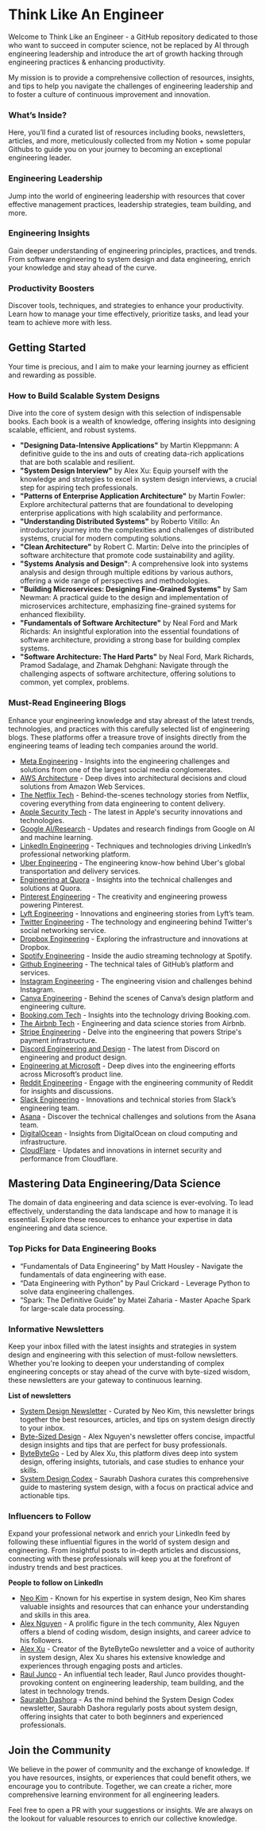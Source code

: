 # Think Like An Engineer

Welcome to Think Like an Engineer - a GitHub repository dedicated to those who want to succeed in computer science, not be replaced by AI through engineering leadership and introduce the art of growth hacking through engineering practices & enhancing productivity.

My mission is to provide a comprehensive collection of resources, insights, and tips to help you navigate the challenges of engineering leadership and to foster a culture of continuous improvement and innovation.

### What’s Inside?

Here, you’ll find a curated list of resources including books, newsletters, articles, and more, meticulously collected from my Notion + some popular Githubs to guide you on your journey to becoming an exceptional engineering leader.

### Engineering Leadership

Jump into the world of engineering leadership with resources that cover effective management practices, leadership strategies, team building, and more.

### Engineering Insights

Gain deeper understanding of engineering principles, practices, and trends. From software engineering to system design and data engineering, enrich your knowledge and stay ahead of the curve.

### Productivity Boosters

Discover tools, techniques, and strategies to enhance your productivity. Learn how to manage your time effectively, prioritize tasks, and lead your team to achieve more with less.

## Getting Started

Your time is precious, and I aim to make your learning journey as efficient and rewarding as possible.

### How to Build Scalable System Designs

Dive into the core of system design with this selection of indispensable books. Each book is a wealth of knowledge, offering insights into designing scalable, efficient, and robust systems.

- **"Designing Data-Intensive Applications"** by Martin Kleppmann: A definitive guide to the ins and outs of creating data-rich applications that are both scalable and resilient.
- **"System Design Interview"** by Alex Xu: Equip yourself with the knowledge and strategies to excel in system design interviews, a crucial step for aspiring tech professionals.
- **"Patterns of Enterprise Application Architecture"** by Martin Fowler: Explore architectural patterns that are foundational to developing enterprise applications with high scalability and performance.
- **"Understanding Distributed Systems"** by Roberto Vitillo: An introductory journey into the complexities and challenges of distributed systems, crucial for modern computing solutions.
- **"Clean Architecture"** by Robert C. Martin: Delve into the principles of software architecture that promote code sustainability and agility.
- **"Systems Analysis and Design"**: A comprehensive look into systems analysis and design through multiple editions by various authors, offering a wide range of perspectives and methodologies.
- **"Building Microservices: Designing Fine-Grained Systems"** by Sam Newman: A practical guide to the design and implementation of microservices architecture, emphasizing fine-grained systems for enhanced flexibility.
- **"Fundamentals of Software Architecture"** by Neal Ford and Mark Richards: An insightful exploration into the essential foundations of software architecture, providing a strong base for building complex systems.
- **"Software Architecture: The Hard Parts"** by Neal Ford, Mark Richards, Pramod Sadalage, and Zhamak Dehghani: Navigate through the challenging aspects of software architecture, offering solutions to common, yet complex, problems.

### Must-Read Engineering Blogs

Enhance your engineering knowledge and stay abreast of the latest trends, technologies, and practices with this carefully selected list of engineering blogs. These platforms offer a treasure trove of insights directly from the engineering teams of leading tech companies around the world.

- [Meta Engineering](https://engineering.fb.com/) - Insights into the engineering challenges and solutions from one of the largest social media conglomerates.
- [AWS Architecture](https://aws.amazon.com/blogs/architecture/) - Deep dives into architectural decisions and cloud solutions from Amazon Web Services.
- [The Netflix Tech](https://netflixtechblog.com/) - Behind-the-scenes technology stories from Netflix, covering everything from data engineering to content delivery.
- [Apple Security Tech](https://security.apple.com/blog/) - The latest in Apple's security innovations and technologies.
- [Google AI/Research](https://blog.research.google/) - Updates and research findings from Google on AI and machine learning.
- [LinkedIn Engineering](https://engineering.linkedin.com/blog) - Techniques and technologies driving LinkedIn’s professional networking platform.
- [Uber Engineering](https://eng.uber.com/) - The engineering know-how behind Uber's global transportation and delivery services.
- [Engineering at Quora](https://quoraengineering.quora.com/) - Insights into the technical challenges and solutions at Quora.
- [Pinterest Engineering](https://medium.com/pinterest-engineering) - The creativity and engineering prowess powering Pinterest.
- [Lyft Engineering](https://eng.lyft.com/) - Innovations and engineering stories from Lyft’s team.
- [Twitter Engineering](https://blog.twitter.com/engineering) - The technology and engineering behind Twitter's social networking service.
- [Dropbox Engineering](https://dropbox.tech/) - Exploring the infrastructure and innovations at Dropbox.
- [Spotify Engineering](https://engineering.atspotify.com/) - Inside the audio streaming technology at Spotify.
- [Github Engineering](https://github.blog/category/engineering/) - The technical tales of GitHub’s platform and services.
- [Instagram Engineering](https://instagram-engineering.com/) - The engineering vision and challenges behind Instagram.
- [Canva Engineering](https://canvatechblog.com/) - Behind the scenes of Canva’s design platform and engineering culture.
- [Booking.com Tech](https://blog.booking.com/) - Insights into the technology driving Booking.com.
- [The Airbnb Tech](https://medium.com/airbnb-engineering) - Engineering and data science stories from Airbnb.
- [Stripe Engineering](https://stripe.com/blog/engineering) - Delve into the engineering that powers Stripe's payment infrastructure.
- [Discord Engineering and Design](https://discord.com/blog) - The latest from Discord on engineering and product design.
- [Engineering at Microsoft](https://devblogs.microsoft.com/engineering-at-microsoft/) - Deep dives into the engineering efforts across Microsoft’s product line.
- [Reddit Engineering](https://www.reddit.com/r/RedditEng/) - Engage with the engineering community of Reddit for insights and discussions.
- [Slack Engineering](https://slack.engineering/) - Innovations and technical stories from Slack’s engineering team.
- [Asana](https://blog.asana.com/category/eng/) - Discover the technical challenges and solutions from the Asana team.
- [DigitalOcean](https://www.digitalocean.com/blog/tag/engineering) - Insights from DigitalOcean on cloud computing and infrastructure.
- [CloudFlare](https://blog.cloudflare.com/) - Updates and innovations in internet security and performance from Cloudflare.

## Mastering Data Engineering/Data Science

The domain of data engineering and data science is ever-evolving. To lead effectively, understanding the data landscape and how to manage it is essential. Explore these resources to enhance your expertise in data engineering and data science.

### Top Picks for Data Engineering Books

- “Fundamentals of Data Engineering” by Matt Housley - Navigate the fundamentals of data engineering with ease.
- “Data Engineering with Python” by Paul Crickard - Leverage Python to solve data engineering challenges.
- “Spark: The Definitive Guide” by Matei Zaharia - Master Apache Spark for large-scale data processing.

### Informative Newsletters

Keep your inbox filled with the latest insights and strategies in system design and engineering with this selection of must-follow newsletters. Whether you're looking to deepen your understanding of complex engineering concepts or stay ahead of the curve with byte-sized wisdom, these newsletters are your gateway to continuous learning.

**List of newsletters**

- [System Design Newsletter](https://newsletter.systemdesign.one/) - Curated by Neo Kim, this newsletter brings together the best resources, articles, and tips on system design directly to your inbox.
- [Byte-Sized Design](https://bytesizeddesign.substack.com/) - Alex Nguyen's newsletter offers concise, impactful design insights and tips that are perfect for busy professionals.
- [ByteByteGo](https://blog.bytebytego.com/) - Led by Alex Xu, this platform dives deep into system design, offering insights, tutorials, and case studies to enhance your skills.
- [System Design Codex](https://newsletter.systemdesigncodex.com/) - Saurabh Dashora curates this comprehensive guide to mastering system design, with a focus on practical advice and actionable tips.

### Influencers to Follow

Expand your professional network and enrich your LinkedIn feed by following these influential figures in the world of system design and engineering. From insightful posts to in-depth articles and discussions, connecting with these professionals will keep you at the forefront of industry trends and best practices.

**People to follow on LinkedIn**

- [Neo Kim](https://www.linkedin.com/in/nk-systemdesign-one/) - Known for his expertise in system design, Neo Kim shares valuable insights and resources that can enhance your understanding and skills in this area.
- [Alex Nguyen](https://www.linkedin.com/in/alexcancode/) - A prolific figure in the tech community, Alex Nguyen offers a blend of coding wisdom, design insights, and career advice to his followers.
- [Alex Xu](https://www.linkedin.com/in/alexxubyte/) - Creator of the ByteByteGo newsletter and a voice of authority in system design, Alex Xu shares his extensive knowledge and experiences through engaging posts and articles.
- [Raul Junco](https://www.linkedin.com/in/raul-junco/) - An influential tech leader, Raul Junco provides thought-provoking content on engineering leadership, team building, and the latest in technology trends.
- [Saurabh Dashora](https://www.linkedin.com/in/saurabh-dashora/) - As the mind behind the System Design Codex newsletter, Saurabh Dashora regularly posts about system design, offering insights that cater to both beginners and experienced professionals.

## Join the Community

We believe in the power of community and the exchange of knowledge. If you have resources, insights, or experiences that could benefit others, we encourage you to contribute. Together, we can create a richer, more comprehensive learning environment for all engineering leaders.

Feel free to open a PR with your suggestions or insights. We are always on the lookout for valuable resources to enrich our collective knowledge.
